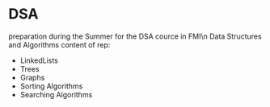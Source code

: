 # DSA 
preparation during the Summer for the DSA cource in FMI\n
Data Structures and Algorithms
content of rep:
- LinkedLists
- Trees
- Graphs
- Sorting Algorithms
- Searching Algorithms
